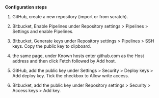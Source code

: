 **Configuration steps**


1. GitHub, create a new repository (import or from scratch).


2. Bitbucket, Enable Pipelines under Repository settings > Pipelines > Settings and enable Pipelines.


3. Bitbucket, Generate keys under Repository settings > Pipelines > SSH keys. Copy the public key to clipboard.


4. the same page, under Known hosts enter github.com as the Host address and then click Fetch followed by Add host.


5. GitHub, add the public key under Settings > Security > Deploy keys > Add deploy key. Tick the checkbox to Allow write access.


6. Bitbucket, add the public key under Repository settings > Security > Access keys > Add key.
